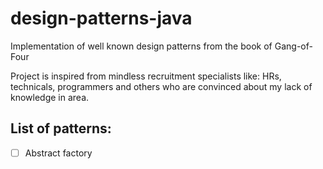 # design-patterns-java
Implementation of well known design patterns from the book of Gang-of-Four

Project is inspired from mindless recruitment specialists like: HRs, technicals, programmers and others who are convinced about my lack of knowledge in area.

## List of patterns:

 - [ ] Abstract factory
